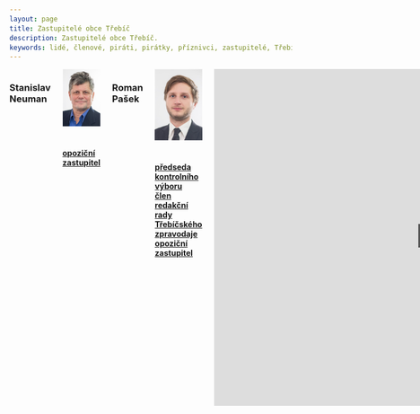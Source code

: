```yaml
---
layout: page
title: Zastupitelé obce Třebíč
description: Zastupitelé obce Třebíč.
keywords: lidé, členové, piráti, pirátky, příznivci, zastupitelé, Třebíč
---
```


<div class="o-section">
<div class="row"> 
<div class="columns medium-12">          
        
<div class="o-section-header o-section-header--bordered">
<h3 class="o-section__heading t-h2-super">
            Stanislav Neuman
</h3>
</div>
<div class="c-program-candidates">
<div class="c-program-candidate-badge">
<a class="c-program-candidate-badge__body" 
            href="https://trebicsko.pirati.cz/lide/stanislav-neuman/">
<div class="c-program-candidate-badge__avatar">
<img 
            src="https://raw.githubusercontent.com/pirati-web/trebicsko.pirati.cz/master/assets/img/people/stanislav-neuman.jpg" 
            alt="Stanislav Neuman" 
class="c-program-candidate-badge__avatar-image">
</div>
<div class="c-program-candidate-badge__description">
<h4 class="c-program-candidate-badge__name"><span class="c-headline-anchor">
            
</span></h4>
<strong class="c-program-candidate-badge__profession">
<br>
opoziční zastupitel            
</strong>
<p class="c-program-candidate-badge__bio">

</p>
</div>
</a>
</div>
</div>


<div class="o-section-header o-section-header--bordered">
<h3 class="o-section__heading t-h2-super">
            Roman Pašek
</h3>
</div>
<div class="c-program-candidates">
<div class="c-program-candidate-badge">
<a class="c-program-candidate-badge__body" 
            href="https://trebicsko.pirati.cz/lide/roman-pasek/">
<div class="c-program-candidate-badge__avatar">
<img 
            src="https://raw.githubusercontent.com/pirati-web/trebicsko.pirati.cz/master/assets/img/people/roman-pasek.jpg" 
            alt="Roman Pašek" 
class="c-program-candidate-badge__avatar-image">
</div>
<div class="c-program-candidate-badge__description">
<h4 class="c-program-candidate-badge__name"><span class="c-headline-anchor">
            
</span></h4>
<strong class="c-program-candidate-badge__profession">
<br>
předseda kontrolního výboru<br>
člen redakční rady Třebíčského zpravodaje<br>
opoziční zastupitel
</strong>
<p class="c-program-candidate-badge__bio">

</p>
</div>
</a>
</div>
</div>


<div class="c-program-candidates">
<div class="c-program-candidate-badge">
<div class="c-program-candidate-badge__description">
<strong class="c-program-candidate-badge__profession">
<iframe src="https://calendar.google.com/calendar/embed?height=600&amp;wkst=2&amp;bgcolor=%23ffffff&amp;src=b38bnamjrgs591o19u6edtpkis%40group.calendar.google.com&amp;color=%23333333&amp;ctz=Europe%2FPrague" style="border-width:0" width="800" height="600" frameborder="0" scrolling="no"></iframe>          
</strong>
<p class="c-program-candidate-badge__bio">
</p>
</div>
</div>
</div>

